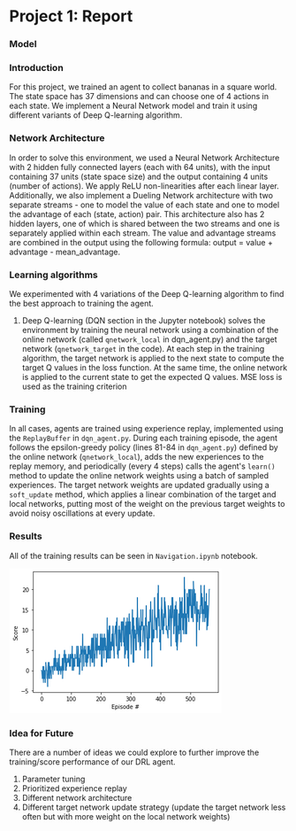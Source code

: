 [//]: # (Image References)

[image1]: dueling_ddqn_training.png "Training Progress"

# Project 1: Report

### Model

### Introduction

For this project, we trained an agent to collect bananas in a square world.
The state space has 37 dimensions and can choose one of 4 actions in each state.
We implement a Neural Network model and train it using different variants of Deep Q-learning algorithm.

### Network Architecture
In order to solve this environment, we used a Neural Network Architecture with 2 hidden fully connected layers (each with 64 units), with the input containing 37 units (state space size) and the output containing 4 units (number of actions). We apply ReLU non-linearities after each linear layer.
Additionally, we also implement a Dueling Network architecture with two separate streams - one to model the value of each state and one to model the advantage of each (state, action) pair. This architecture also has 2 hidden layers, one of which is shared between the two streams and one is separately applied within each stream. The value and advantage streams are combined in the output using the following formula:
output = value + advantage - mean_advantage.

### Learning algorithms
We experimented with 4 variations of the Deep Q-learning algorithm to find the best approach to training the agent.
1. Deep Q-learning (DQN section in the Jupyter notebook) solves the environment by training the neural network using a combination of the online network (called `qnetwork_local` in dqn_agent.py) and the target network (`qnetwork_target` in the code). At each step in the training algorithm, the target network is applied to the next state to compute the target Q values in the loss function. At the same time, the online network is applied to the current state to get the expected Q values. MSE loss is used as the training criterion

### Training
In all cases, agents are trained using experience replay, implemented using the `ReplayBuffer` in `dqn_agent.py`. During each training episode, the agent follows the epsilon-greedy policy (lines 81-84 in `dqn_agent.py`) defined by the online network (`qnetwork_local`), adds the new experiences to the replay memory, and periodically (every 4 steps) calls the agent's `learn()` method to update the online network weights using a batch of sampled experiences. The target network weights are updated gradually using a `soft_update` method, which applies a linear combination of the target and local networks, putting most of the weight on the previous target weights to avoid noisy oscillations at every update.

### Results

All of the training results can be seen in `Navigation.ipynb` notebook.

![Training Progress][image1]

### Idea for Future

There are a number of ideas we could explore to further improve the training/score performance of our DRL agent.
1. Parameter tuning
2. Prioritized experience replay
3. Different network architecture
4. Different target network update strategy (update the target network less often but with more weight on the local network weights)
